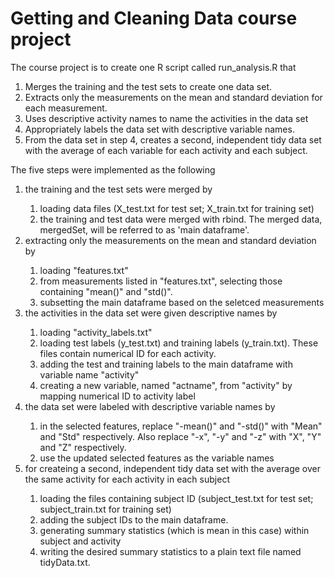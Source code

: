 # Getting and Cleaning Data course project 

The course project is to create one R script called run_analysis.R that 

1. Merges the training and the test sets to create one data set.
2. Extracts only the measurements on the mean and standard deviation for each measurement.
3. Uses descriptive activity names to name the activities in the data set
4. Appropriately labels the data set with descriptive variable names.
5. From the data set in step 4, creates a second, independent tidy data set with the average of each variable for each activity and each subject.

The five steps were implemented as the following
<ol> 
  <li> the training and the test sets were merged by </li>
  <ol>
    <li> loading data files (X_test.txt for test set; X_train.txt for training set) </li>
    <li> the training and test data were merged with rbind. The merged data, mergedSet, will be referred to as 'main dataframe'. </li>
  </ol>

  <li> extracting only the measurements on the mean and standard deviation by </li>
  <ol>
    <li> loading "features.txt" </li>
    <li> from measurements listed in "features.txt", selecting those containing "mean()" and "std()". </li>
    <li> subsetting the main dataframe based on the seletced measurements </li>
  </ol>

<li> the activities in the data set were given descriptive names by </li>
  <ol>
    <li> loading "activity_labels.txt" </li>
    <li> loading test labels (y_test.txt) and training labels (y_train.txt). These files contain numerical ID for each activity. </li>
    <li> adding the test and training labels to the main dataframe with variable name "activity" </li>
    <li> creating a new variable, named "actname", from "activity" by mapping numerical ID to activity label  </li>
  </ol>

<li> the data set were labeled with descriptive variable names by </li>
  <ol>
  <li> in the selected features, replace "-mean()" and "-std()" with "Mean" and "Std" respectively. Also replace "-x", "-y" and "-z" with "X", "Y" and "Z" respectively. 
  <li> use the updated selected features as the variable names </li>
  </ol>

<li> for createing a second, independent tidy data set with the average over the same activity for each activity in each subject </li>
<ol>
  <li> loading the files containing subject ID (subject_test.txt for test set; subject_train.txt for training set) </li>
  <li> adding the subject IDs to the main dataframe. </li>
  <li> generating summary statistics (which is mean in this case) within subject and activity </li>
  <li> writing the desired summary statistics to a plain text file named tidyData.txt. </li>
</ol>

</ol>
